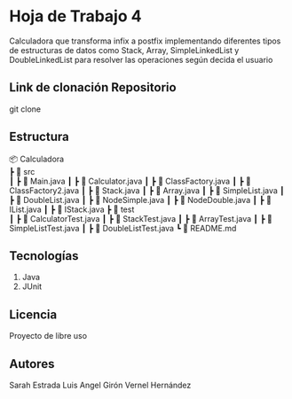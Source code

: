 # Hoja de Trabajo 4
Calculadora que transforma infix a postfix implementando diferentes tipos de estructuras de datos como Stack, Array, SimpleLinkedList y DoubleLinkedList para resolver las operaciones según decida el usuario

## Link de clonación Repositorio
git clone

## Estructura
📦 Calculadora  
 ┣ 📂 src  
 ┃ ┣ 📜 Main.java 
 ┃ ┣ 📜 Calculator.java 
 ┃ ┣ 📜 ClassFactory.java
 ┃ ┣ 📜 ClassFactory2.java
 ┃ ┣ 📜 Stack.java 
 ┃ ┣ 📜 Array.java 
 ┃ ┣ 📜 SimpleList.java 
 ┃ ┣ 📜 DoubleList.java 
 ┃ ┣ 📜 NodeSimple.java 
 ┃ ┣ 📜 NodeDouble.java 
 ┃ ┣ 📜 IList.java 
 ┃ ┣ 📜 IStack.java 
 ┣ 📂 test  
 ┃ ┣ 📜 CalculatorTest.java
 ┃ ┣ 📜 StackTest.java 
 ┃ ┣ 📜 ArrayTest.java 
 ┃ ┣ 📜 SimpleListTest.java 
 ┃ ┣ 📜 DoubleListTest.java 
 ┗ 📜 README.md  

 ## Tecnologías
 1. Java
 2. JUnit

## Licencia
Proyecto de libre uso

## Autores
Sarah Estrada
Luis Angel Girón
Vernel Hernández
